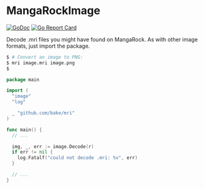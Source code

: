 # MangaRockImage

[![GoDoc](https://godoc.org/github.com/bake/mri?status.svg)](https://godoc.org/github.com/bake/mri)
[![Go Report Card](https://goreportcard.com/badge/github.com/bake/mri)](https://goreportcard.com/report/github.com/bake/mri)

Decode .mri files you might have found on MangaRock. As with other image formats, just import the package.

```bash
$ # Convert an image to PNG:
$ mri image.mri image.png
$
```

```go
package main

import (
  "image"
  "log"

  _ "github.com/bake/mri"
)

func main() {
  // ...

  img, _, err := image.Decode(r)
  if err != nil {
    log.Fatalf("could not decode .mri: %v", err)
  }

  // ...
}
```
